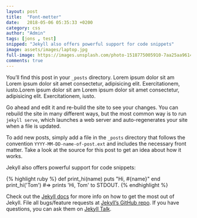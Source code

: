 ```yaml
---
layout: post
title:  "Font-metter"
date:   2018-05-06 05:35:33 +0200
category: css
author: "Admin"
tags: [jons , test]
snipped: "Jekyll also offers powerful support for code snippets"
image: assets/images/laptop.jpg
full-image: https://images.unsplash.com/photo-1518775005910-7aa25aa9614a?ixlib=rb-0.3.5&ixid=eyJhcHBfaWQiOjEyMDd9&s=f98dec0a90f164b534bda2ddffc26eac&auto=format&fit=crop&w=1666&q=80
comments: true
---
```

You’ll find this post in your `_posts` directory. Lorem ipsum dolor sit am Lorem ipsum dolor sit amet consectetur, adipisicing elit. Exercitationem, iusto.Lorem ipsum dolor sit am Lorem ipsum dolor sit amet consectetur, adipisicing elit. Exercitationem, iusto.

 Go ahead and edit it and re-build the site to see your changes. You can rebuild the site in many different ways, but the most common way is to run `jekyll serve`, which launches a web server and auto-regenerates your site when a file is updated.

To add new posts, simply add a file in the `_posts` directory that follows the convention `YYYY-MM-DD-name-of-post.ext` and includes the necessary front matter. Take a look at the source for this post to get an idea about how it works.

Jekyll also offers powerful support for code snippets:

{% highlight ruby %}
def print_hi(name)
  puts "Hi, #{name}"
end
print_hi('Tom')
#=> prints 'Hi, Tom' to STDOUT.
{% endhighlight %}

Check out the [Jekyll docs][jekyll-docs] for more info on how to get the most out of Jekyll. File all bugs/feature requests at [Jekyll’s GitHub repo][jekyll-gh]. If you have questions, you can ask them on [Jekyll Talk][jekyll-talk].

[jekyll-docs]: https://jekyllrb.com/docs/home
[jekyll-gh]:   https://github.com/jekyll/jekyll
[jekyll-talk]: https://talk.jekyllrb.com/
